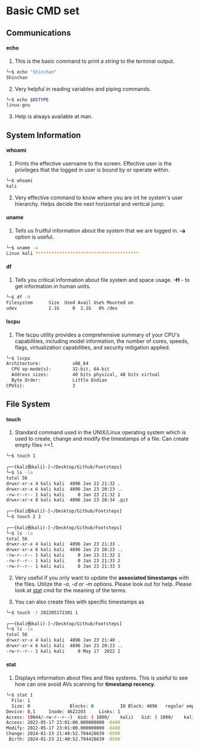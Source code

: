 # Basic CMD set

## Communications

#### echo

1. This is the basic command to print a *string* to the terminal output. 
```bash
└─$ echo "Shinchan"
Shinchan
```

2. Very helpful in reading variables and piping commands.
```bash
└─$ echo $OSTYPE     
linux-gnu
```

3. Help is always available at man.

## System Information

#### whoami

1. Prints the effective username to the screen. Effective user is the privileges that the logged in user is bound by or operate within.
```bash
└─$ whoami       
kali
```

2. Very effective command to know where you are int he system's user hierarchy. Helps decide the next horizontal and vertical jump.

#### uname

1. Tells us fruitful information about the system that we are logged in. **-a** option is useful.

```bash
└─$ uname -a
Linux kali ***************************************
```

#### df

1. Tells you critical information about file system and space usage. **-H** - to get information in human units. 

```bash
└─$ df -H    
Filesystem      Size  Used Avail Use% Mounted on
udev            2.1G     0  2.1G   0% /dev
```

#### lscpu

1. The lscpu utility provides a comprehensive summary of your CPU's capabilities, including model information, the number of cores, speeds, flags, virtualization capabilities, and security mitigation applied.

```bash
└─$ lscpu   
Architecture:            x86_64
  CPU op-mode(s):        32-bit, 64-bit
  Address sizes:         40 bits physical, 48 bits virtual
  Byte Order:            Little Endian
CPU(s):                  3
```

## File System

#### touch

1. Standard command used in the UNIX/Linux operating system which is used to create, change and modify the timestamps of a file. Can create empty files >=1. 

```bash
└─$ touch 1    
                                                                                                     
┌──(kali㉿kali)-[~/Desktop/Github/Footsteps]
└─$ ls -la
total 56
drwxr-xr-x 4 kali kali  4096 Jan 23 21:32 .
drwxr-xr-x 6 kali kali  4096 Jan 23 20:23 ..
-rw-r--r-- 1 kali kali     0 Jan 23 21:32 1
drwxr-xr-x 8 kali kali  4096 Jan 23 20:34 .git
                                                                                                     
┌──(kali㉿kali)-[~/Desktop/Github/Footsteps]
└─$ touch 2 3
                                                                                                     
┌──(kali㉿kali)-[~/Desktop/Github/Footsteps]
└─$ ls -la
total 56
drwxr-xr-x 4 kali kali  4096 Jan 23 21:33 .
drwxr-xr-x 6 kali kali  4096 Jan 23 20:23 ..
-rw-r--r-- 1 kali kali     0 Jan 23 21:32 1
-rw-r--r-- 1 kali kali     0 Jan 23 21:33 2
-rw-r--r-- 1 kali kali     0 Jan 23 21:33 3
```

2. Very useful if you only want to update the __associated timestamps__ with the files. Utilize the *-a*, *-d* or *-m* options. Please look out for help. Please look at [stat]() cmd for the meaning of the terms.

3. You can also create files with specific timestamps as 
```bash
└─$ touch -t 202205172301 1      
                                                                                                     
┌──(kali㉿kali)-[~/Desktop/Github/Footsteps]
└─$ ls -la 
total 56
drwxr-xr-x 4 kali kali  4096 Jan 23 21:40 .
drwxr-xr-x 6 kali kali  4096 Jan 23 20:23 ..
-rw-r--r-- 1 kali kali     0 May 17  2022 1
```

#### stat

1. Displays information about files and files systems. This is useful to see how can one avoid AVs scanning for **timestamp recency.** 

```bash
└─$ stat 1   
  File: 1
  Size: 0               Blocks: 0          IO Block: 4096   regular empty file
Device: 8,1     Inode: 4622203     Links: 1
Access: (0644/-rw-r--r--)  Uid: ( 1000/    kali)   Gid: ( 1000/    kali)
Access: 2022-05-17 23:01:00.000000000 -0400
Modify: 2022-05-17 23:01:00.000000000 -0400
Change: 2024-01-23 21:40:52.794428639 -0500
 Birth: 2024-01-23 21:40:52.794428639 -0500
```


